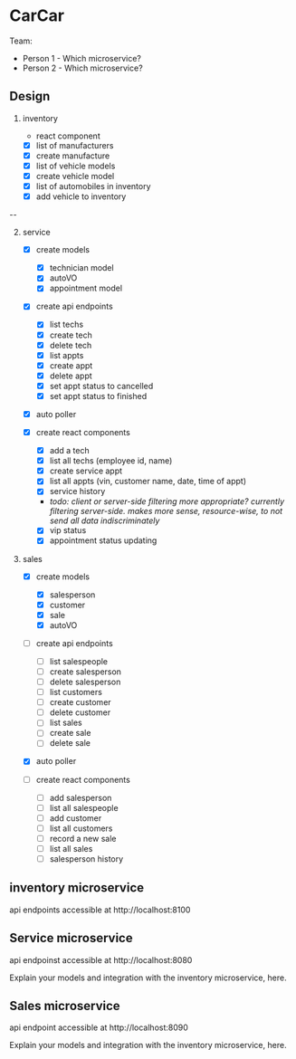 # CarCar

Team:

- Person 1 - Which microservice?
- Person 2 - Which microservice?

## Design

1. inventory

   - react component

   - [x] list of manufacturers
   - [x] create manufacture
   - [x] list of vehicle models
   - [x] create vehicle model
   - [x] list of automobiles in inventory
   - [x] add vehicle to inventory

--

2. service

   - [x] create models

     - [x] technician model
     - [x] autoVO
     - [x] appointment model

   - [x] create api endpoints

     - [x] list techs
     - [x] create tech
     - [x] delete tech
     - [x] list appts
     - [x] create appt
     - [x] delete appt
     - [x] set appt status to cancelled
     - [x] set appt status to finished

   - [x] auto poller

   - [x] create react components
     - [x] add a tech
     - [x] list all techs (employee id, name)
     - [x] create service appt
     - [x] list all appts (vin, customer name, date, time of appt)
     - [x] service history
     - _todo: client or server-side filtering more appropriate? currently filtering server-side. makes more sense, resource-wise, to not send all data indiscriminately_
     - [x] vip status
     - [x] appointment status updating

3. sales

   - [x] create models

     - [x] salesperson
     - [x] customer
     - [x] sale
     - [x] autoVO

   - [ ] create api endpoints

     - [ ] list salespeople
     - [ ] create salesperson
     - [ ] delete salesperson
     - [ ] list customers
     - [ ] create customer
     - [ ] delete customer
     - [ ] list sales
     - [ ] create sale
     - [ ] delete sale

   - [x] auto poller

   - [ ] create react components

     - [ ] add salesperson
     - [ ] list all salespeople
     - [ ] add customer
     - [ ] list all customers
     - [ ] record a new sale
     - [ ] list all sales
     - [ ] salesperson history

## inventory microservice

api endpoints accessible at http://localhost:8100

## Service microservice

api endpoinst accessible at http://localhost:8080

Explain your models and integration with the inventory
microservice, here.

## Sales microservice

api endpoint accessible at http://localhost:8090

Explain your models and integration with the inventory
microservice, here.
